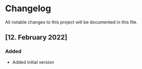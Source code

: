 # Changelog

All notable changes to this project will be documented in this file.

## [12. February 2022]

### Added

- Added initial version